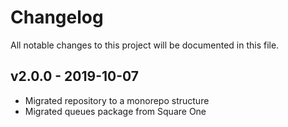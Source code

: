 # Changelog

All notable changes to this project will be documented in this file.

## v2.0.0 - 2019-10-07

- Migrated repository to a monorepo structure
- Migrated queues package from Square One
